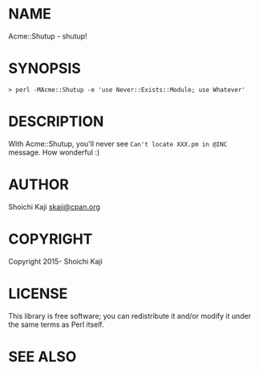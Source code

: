 # NAME

Acme::Shutup - shutup!

# SYNOPSIS

    > perl -MAcme::Shutup -e 'use Never::Exists::Module; use Whatever'

# DESCRIPTION

With Acme::Shutup, you'll never see `Can't locate XXX.pm in @INC` message.
How wonderful :)

# AUTHOR

Shoichi Kaji <skaji@cpan.org>

# COPYRIGHT

Copyright 2015- Shoichi Kaji

# LICENSE

This library is free software; you can redistribute it and/or modify
it under the same terms as Perl itself.

# SEE ALSO
